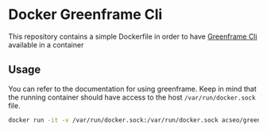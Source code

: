 # Docker Greenframe Cli

This repository contains a simple Dockerfile in order to have [Greenframe Cli](github.com/marmelab/greenframe-cli) available in a container


## Usage

You can refer to the documentation for using greenframe. Keep in mind that the running container should have access to the host `/var/run/docker.sock` file.

```bash
docker run -it -v /var/run/docker.sock:/var/run/docker.sock acseo/greenframe-cli greenframe analyze https://www.google.fr 
```
